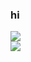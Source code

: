 ### hi 
<div id="header"> <img src=https://cdn.discordapp.com/attachments/831731768808964106/1159740915934576710/blinkiesCafe-Xj.gif?ex=65321fe5&is=651faae5&hm=36d45db6ea4718172820e31bd7fbf99da9aa22a711e50dd5b385aee4497fa3d3& </div>

<div id="header"> <img src=[https://supplies.ju.mp/assets/images/gallery02/e637bbec.png?vhttps://gardenia.ju.mp/assets/images/gallery08/625b864e.png?v=4aad6e15 </div>
